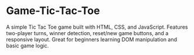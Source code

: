 # Game-Tic-Tac-Toe
A simple Tic Tac Toe game built with HTML, CSS, and JavaScript. Features two-player turns, winner detection, reset/new game buttons, and a responsive layout. Great for beginners learning DOM manipulation and basic game logic.

